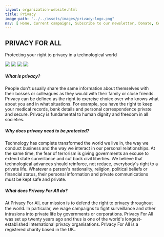 ```yaml
---
layout: organization-website.html
title: Privacy
image-path: "../../assets/images/privacy-logo.png"
nav: [ Home, Current campaigns, Subscribe to our newsletter, Donate, Contact us]
---
```

## PRIVACY FOR ALL

Protecting your right to privacy in a technological world

<right>![](../../assets/images/privacy2.png)
![](../../assets/images/privacy1.png)
![](../../assets/images/privacy3.png)
![](../../assets/images/privacy4.png)</right>

##### **What is privacy?**

People don't usually share the same information about themselves with their bosses or colleagues as they would with their family or close friends. Privacy can be defined as the right to exercise choice over who knows what about you and in what situations. For example, you have the right to keep your medical records, bank details and personal correspondence private and secure. Privacy is fundamental to human dignity and freedom in all societies.

##### **Why does privacy need to be protected?**

Technology has complete transformed the world we live in, the way we conduct business and the way we interact in our personal relationships. At the same time, the fear of terrorism is giving governments an excuse to extend state surveillance and cut back civil liberties. We believe that technological advances should reinforce, not reduce, everybody's right to a private life. Whatever a person's nationality, religion, political beliefs or financial status, their personal information and private communications must be kept safe and private.

##### **What does Privacy For All do?**

At Privacy For All, our mission is to defend the right to privacy throughout the world. In particular, we wage campaigns to ﬁght surveillance and other intrusions into private life by governments or corporations. Privacy For All was set up twenty years ago and thus is one of the world's longest-established international privacy organisations. Privacy For All is a registered charity based in the UK..
